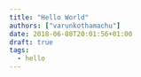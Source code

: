 ```yaml
---
title: "Hello World"
authors: ["varunkothamachu"]
date: 2018-06-08T20:01:56+01:00
draft: true
tags:
  - hello
---
```

